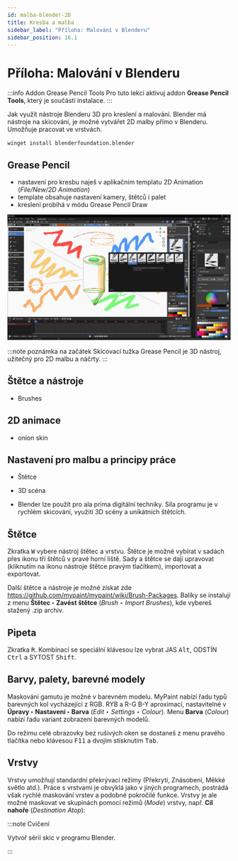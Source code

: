 ```yaml
---
id: malba-blender-2D
title: Kresba a malba
sidebar_label: "Příloha: Malování v Blenderu"
sidebar_position: 16.1
---
```


# Příloha: Malování v Blenderu

:::info Addon Grease Pencil Tools
Pro tuto lekci aktivuj addon **Grease Pencil Tools**, který je součástí instalace.
:::

Jak využít nástroje Blenderu 3D pro kreslení a malování.
Blender má nástroje na skicování, je možné vytvářet 2D malby přímo v Blenderu. Umožňuje pracovat ve vrstvách.

```
winget install blenderfoundation.blender
```

## Grease Pencil
- nastavení pro kresbu naješ v aplikačním templatu 2D Animation (*File/New/2D Animation*)
- template obsahuje nastavení kamery, štětců i palet
- kreslení probíhá v módu Grease Pencil Draw

![image](./images/blender-greasepencil-malba.png)



:::note poznámka na začátek
Skicovací tužka Grease Pencil je 3D nástroj, užitečný pro 2D malbu a náčrty.
:::

## Štětce a nástroje
- Brushes

## 2D animace

- onion skin

## Nastavení pro malbu a principy práce

- Štětce
- 3D scéna

- Blender lze použít pro ala prima digitální techniky. Síla programu je v rychlém skicování, využití 3D scény a unikátních štětcích.


## Štětce
Zkratka <kbd>W</kbd> vybere nástroj štětec a vrstvu. Štětce je možné vybírat v sadách přes ikonu tří štětců v pravé horní liště. Sady a štětce se dají upravovat (kliknutím na ikonu nástroje štětce pravým tlačítkem), importovat a exportovat.


Další štětce a nástroje je možné získat zde https://github.com/mypaint/mypaint/wiki/Brush-Packages. Balíky se instalují z menu **Štětec ‣ Zavést štětce** (*Brush ‣ Import Brushes*), kde vybereš stažený .zip archiv.

## Pipeta
Zkratka <kbd>R</kbd>. Kombinací se speciální klávesou lze vybrat JAS  <kbd>Alt</kbd>, ODSTÍN  <kbd>Ctrl</kbd> a SYTOST  <kbd>Shift</kbd>.

## Barvy, palety, barevné modely
Maskování gamutu je možné v barevném modelu. MyPaint nabízí řadu typů barevných kol vycházející z RGB. RYB a R-G B-Y aproximací, nastavitelné v **Úpravy ‣ Nastavení ‣ Barva** (*Edit ‣ Settings ‣ Colour*). Menu **Barva** (*Colour*) nabízí řadu variant zobrazení barevných modelů.  


Do režimu celé obrazovky bez rušivých oken se dostaneš z menu pravého tlačítka nebo klávesou <kbd>F11</kbd> a dvojím stisknutím <kbd>Tab</kbd>.

## Vrstvy

Vrstvy umožňují standardní překrývací režimy (Překrytí, Znásobení, Měkké světlo atd.). Práce s vrstvami je obvyklá jako v jiných programech, postrádá však rychlé maskování vrstev a podobné pokročilé funkce. Vrstvy je ale možné maskovat ve skupinách pomocí režimů (*Mode*) vrstvy, např. **Cíl nahoře** (*Destination Atop*):


:::note Cvičení

Vytvoř sérii skic v programu Blender.

:::
